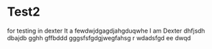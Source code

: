 # Test2
for testing in dexter
It a fewdwjdgagdjahgduqwhe
 I am Dexter
dhfjsdh
dbajdb
gghh
gffbddd
gggsfsfgdgjwegfahsg
r
wdadsfgd
ee
dwqd
